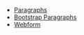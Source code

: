 * [Paragraphs](https://www.drupal.org/project/paragraphs)
* [Bootstrap Paragraphs](https://www.drupal.org/project/bootstrap%5Fparagraphs)
* [Webform](https://www.drupal.org/project/webform)